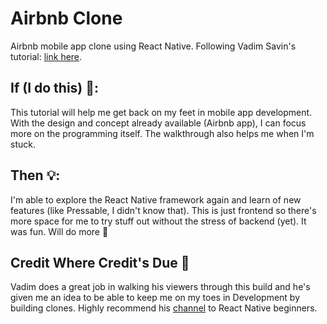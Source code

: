 # Airbnb Clone
Airbnb mobile app clone using React Native.
Following Vadim Savin's tutorial: [link here](https://www.youtube.com/watch?v=ZxkmTsEYfg8&t=6769s&ab_channel=VadimSavin).

## If (I do this) 🤔:
This tutorial will help me get back on my feet in mobile app development. With the design and concept already available (Airbnb app), I can focus more on the programming itself. The walkthrough also helps me when I'm stuck.

## Then 💡:
I'm able to explore the React Native framework again and learn of new features (like Pressable, I didn't know that). This is just frontend so there's more space for me to try stuff out without the stress of backend (yet). It was fun. Will do more 🎉

## Credit Where Credit's Due 🙌
Vadim does a great job in walking his viewers through this build and he's given me an idea to be able to keep me on my toes in Development by building clones.
Highly recommend his [channel](https://www.youtube.com/channel/UCYSa_YLoJokZAwHhlwJntIA) to React Native beginners.
